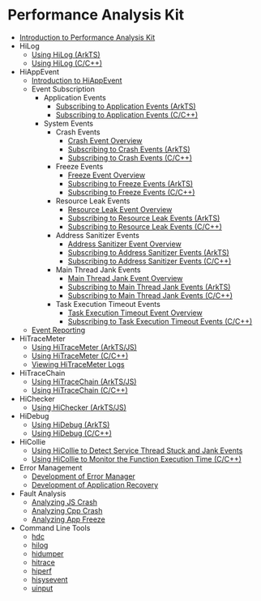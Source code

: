# Performance Analysis Kit<!--performance-analysis-kit-->

- [Introduction to Performance Analysis Kit](performance-analysis-kit-overview.md)
- HiLog<!--hilog-dev-->
  - [Using HiLog (ArkTS)](hilog-guidelines-arkts.md)
  - [Using HiLog (C/C++)](hilog-guidelines-ndk.md)
- HiAppEvent<!--hiappevent-->
  - [Introduction to HiAppEvent](hiappevent-intro.md)
  - Event Subscription<!--event-subscription-->
    - Application Events<!--app-event-->
      - [Subscribing to Application Events (ArkTS)](hiappevent-watcher-app-events-arkts.md)
      - [Subscribing to Application Events (C/C++)](hiappevent-watcher-app-events-ndk.md)
    - System Events<!--system-events-->
      - Crash Events<!--crash-events-->
        - [Crash Event Overview](hiappevent-watcher-crash-events.md)
        - [Subscribing to Crash Events (ArkTS)](hiappevent-watcher-crash-events-arkts.md)
        - [Subscribing to Crash Events (C/C++)](hiappevent-watcher-crash-events-ndk.md)
      - Freeze Events<!--freeze-events-->
        - [Freeze Event Overview](hiappevent-watcher-freeze-events.md)
        - [Subscribing to Freeze Events (ArkTS)](hiappevent-watcher-freeze-events-arkts.md)
        - [Subscribing to Freeze Events (C/C++)](hiappevent-watcher-freeze-events-ndk.md)
      - Resource Leak Events<!--resource-leak-events-->
        - [Resource Leak Event Overview](hiappevent-watcher-resourceleak-events.md)
        - [Subscribing to Resource Leak Events (ArkTS)](hiappevent-watcher-resourceleak-events-arkts.md)
        - [Subscribing to Resource Leak Events (C/C++)](hiappevent-watcher-resourceleak-events-ndk.md)
      - Address Sanitizer Events<!--address-sanitizer-events-->
        - [Address Sanitizer Event Overview](hiappevent-watcher-address-sanitizer-events.md)
        - [Subscribing to Address Sanitizer Events (ArkTS)](hiappevent-watcher-address-sanitizer-events-arkts.md)
        - [Subscribing to Address Sanitizer Events (C/C++)](hiappevent-watcher-address-sanitizer-events-ndk.md)
      - Main Thread Jank Events<!--main-thread-jank-events-->
        - [Main Thread Jank Event Overview](hiappevent-watcher-mainthreadjank-events.md)
        - [Subscribing to Main Thread Jank Events (ArkTS)](hiappevent-watcher-mainthreadjank-events-arkts.md)
        - [Subscribing to Main Thread Jank Events (C/C++)](hiappevent-watcher-mainthreadjank-events-ndk.md)
      - Task Execution Timeout Events
        - [Task Execution Timeout Event Overview](hiappevent-watcher-apphicollie-events.md)
        - [Subscribing to Task Execution Timeout Events (C/C++)](hiappevent-watcher-apphicollie-events-ndk.md)
  <!--Del-->
  - [Event Reporting](hiappevent-event-reporting.md)
  <!--DelEnd-->
- HiTraceMeter<!--hitracemeter-->
  - [Using HiTraceMeter (ArkTS/JS)](hitracemeter-guidelines-arkts.md)
  - [Using HiTraceMeter (C/C++)](hitracemeter-guidelines-ndk.md)
  - [Viewing HiTraceMeter Logs](hitracemeter-view.md)
- HiTraceChain<!--hitracechain-->
  - [Using HiTraceChain (ArkTS/JS)](hitracechain-guidelines-arkts.md)
  - [Using HiTraceChain (C/C++)](hitracechain-guidelines-ndk.md)
- HiChecker<!--hichecker-->
  - [Using HiChecker (ArkTS/JS)](hichecker-guidelines-arkts.md)
- HiDebug<!--hidebug-->
  - [Using HiDebug (ArkTS)](hidebug-guidelines-arkts.md)
  - [Using HiDebug (C/C++)](hidebug-guidelines-ndk.md)
- HiCollie<!--hicollie-->
  - [Using HiCollie to Detect Service Thread Stuck and Jank Events](hicollie-guidelines-ndk.md)
  - [Using HiCollie to Monitor the Function Execution Time (C/C++)](hicollie-settimer-guidelines-ndk.md)
- Error Management<!--error-manager-->
  - [Development of Error Manager](errormanager-guidelines.md)
  - [Development of Application Recovery](apprecovery-guidelines.md)
- Fault Analysis<!--fault-analysis-->
  - [Analyzing JS Crash](jscrash-guidelines.md)
  - [Analyzing Cpp Crash](cppcrash-guidelines.md)
  - [Analyzing App Freeze](appfreeze-guidelines.md)
- Command Line Tools<!--perform-command-line-utilities-->
  - [hdc](hdc.md)
  - [hilog](hilog.md)
  - [hidumper](hidumper.md)
  - [hitrace](hitrace.md)
  - [hiperf](hiperf.md)
  <!--Del-->
  - [hisysevent](hisysevent.md)
  - [uinput](uinput.md)
  <!--DelEnd-->
  
